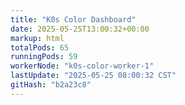 ```yaml
---
title: "K0s Color Dashboard"
date: 2025-05-25T13:00:32+00:00
markup: html
totalPods: 65
runningPods: 59
workerNode: "k0s-color-worker-1"
lastUpdate: "2025-05-25 08:00:32 CST"
gitHash: "b2a23c8"
---
```


<!-- This content is dynamically updated by the CronJob -->
<!-- The dashboard UI is rendered by Hugo templates and CSS/JS files -->
